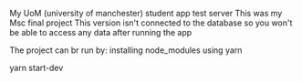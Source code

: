 My UoM (university of manchester) student app test server
This was my Msc final project
This version isn't connected to the database so you won't be able to access any data after running the app

The project can br run by:
  installing node_modules using yarn
  
  yarn start-dev
